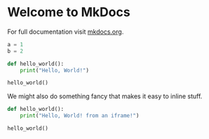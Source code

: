 # Welcome to MkDocs

For full documentation visit [mkdocs.org](https://www.mkdocs.org).


```python
a = 1
b = 2
```

<!-- add-marimo-button -->
```python
def hello_world():
    print("Hello, World!")

hello_world()
```

We might also do something fancy that makes it easy to inline stuff. 

<!-- add-marimo-iframe -->
```python
def hello_world():
    print("Hello, World! from an iframe!")

hello_world()
```

<!-- Optionally configure how buttons and iframes are rendered. -->
<!-- Configuration must come _before_ the main extractor script is loaded. -->
<script type="text/x-codesend-config">
configureMarimoButtons({title: "Open in a marimo notebook"});
configureMarimoIframes({height: "400px"});
</script>
<script src="extractor.js"></script>
